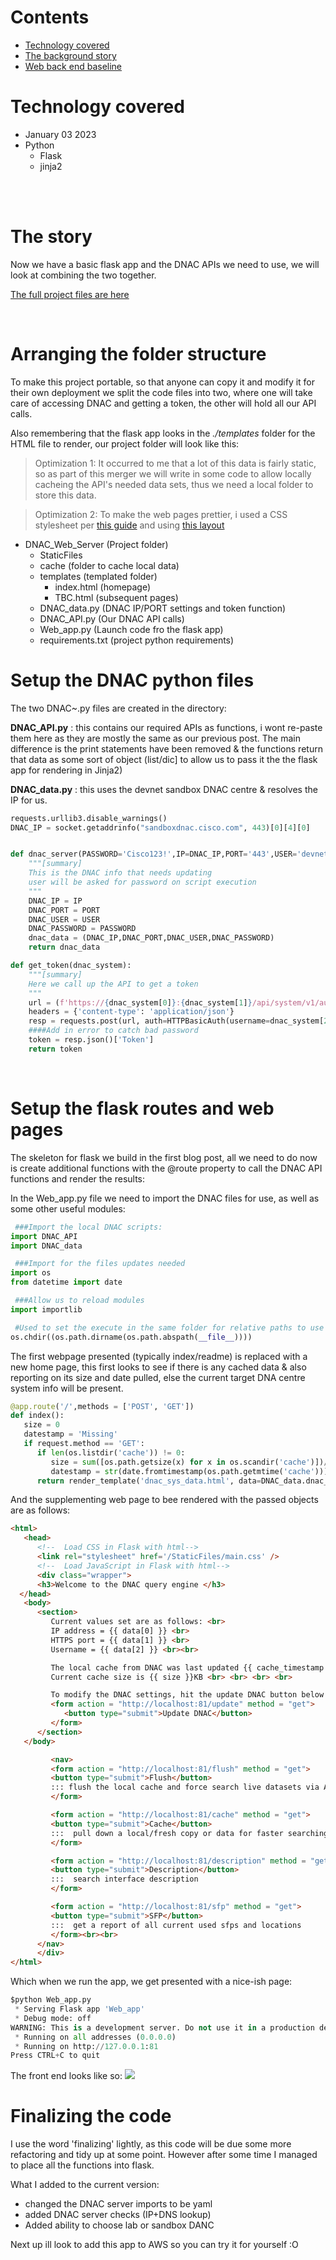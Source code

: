 # Contents
- [Technology covered](#technology-covered-)
- [The background story](#the-background-story-)
- [Web back end baseline](#web-back-end-baseline-)

# Technology covered <a name="technology-covered"></a>
* January 03 2023
* Python
  * Flask
  * jinja2


<br><br>

# The story <a name="the-background-story"></a>

Now we have a basic flask app and the DNAC APIs we need to use, we will look at combining the two together.

[The full project files are here](/Blogger/DNAC_API/DNAC_Web_Server/)

<br>

# Arranging the folder structure

To make this project portable, so that anyone can copy it and modify it for their own deployment we split the code files into two, where one will take care of accessing DNAC and getting a token, the other will hold all our API calls.

Also remembering that the flask app looks in the *./templates* folder for the HTML file to render, our project folder will look like this:

> Optimization 1: It occurred to me that a lot of this data is fairly static, so as part of this merger we will write in some code to allow locally cacheing the API's needed data sets, thus we need a local folder to store this data.

> Optimization 2: To make the web pages prettier, i used a CSS stylesheet per [this guide](https://thinkinfi.com/flask-adding-html-and-css/) and using [this layout](https://colorlib.com/wp/css-layouts/)

- DNAC_Web_Server (Project folder)
  - StaticFiles
  - cache (folder to cache local data)
  - templates (templated folder)
    - index.html (homepage)
    - TBC.html (subsequent pages)
  - DNAC_data.py (DNAC IP/PORT settings and token function)
  - DNAC_API.py (Our DNAC API calls)
  - Web_app.py (Launch code fro the flask app)
  - requirements.txt (project python requirements)

# Setup the DNAC python files

The two DNAC~.py files are created in the directory:

**DNAC_API.py** : this contains our required APIs as functions, i wont re-paste them here as they are mostly the same as our previous post. The main difference is the print statements have been removed & the functions return that data as some sort of object (list/dic] to allow us to pass it the the flask app for rendering in Jinja2)


**DNAC_data.py** : this uses the devnet sandbox DNAC centre & resolves the IP for us.
```python
requests.urllib3.disable_warnings()
DNAC_IP = socket.getaddrinfo("sandboxdnac.cisco.com", 443)[0][4][0]


def dnac_server(PASSWORD='Cisco123!',IP=DNAC_IP,PORT='443',USER='devnetuser'):
    """[summary]
    This is the DNAC info that needs updating
    user will be asked for password on script execution
    """
    DNAC_IP = IP
    DNAC_PORT = PORT
    DNAC_USER = USER
    DNAC_PASSWORD = PASSWORD
    dnac_data = (DNAC_IP,DNAC_PORT,DNAC_USER,DNAC_PASSWORD)
    return dnac_data

def get_token(dnac_system):
    """[summary]
    Here we call up the API to get a token
    """
    url = (f'https://{dnac_system[0]}:{dnac_system[1]}/api/system/v1/auth/token')
    headers = {'content-type': 'application/json'}
    resp = requests.post(url, auth=HTTPBasicAuth(username=dnac_system[2], password=dnac_system[3]), headers=headers,verify=False)
    ####Add in error to catch bad password 
    token = resp.json()['Token']
    return token
```

<br>


# Setup the flask routes and web pages
The skeleton for flask we build in the first blog post, all we need to do now is create additional functions with the @route property to call the DNAC API functions and render the results:

In the Web_app.py file we need to import the DNAC files for use, as well as some other useful modules:
```python
 ###Import the local DNAC scripts:
import DNAC_API
import DNAC_data

 ###Import for the files updates needed
import os
from datetime import date

 ###Allow us to reload modules
import importlib

 #Used to set the execute in the same folder for relative paths to use
os.chdir((os.path.dirname(os.path.abspath(__file__))))
```




The first webpage presented (typically index/readme) is replaced with a new home page, this first looks to see if there is any cached data & also reporting on its size and date pulled, else the current target DNA centre system info will be present.

```python
@app.route('/',methods = ['POST', 'GET'])
def index():
   size = 0
   datestamp = 'Missing'
   if request.method == 'GET':
      if len(os.listdir('cache')) != 0:
         size = sum([os.path.getsize(x) for x in os.scandir('cache')])//1024
         datestamp = str(date.fromtimestamp(os.path.getmtime('cache')))
      return render_template('dnac_sys_data.html', data=DNAC_data.dnac_server(), size=size, cache_timestamp=datestamp)
```

And the supplementing web page to bee rendered with the passed objects are as follows:
```html
<html>
   <head>
      <!--  Load CSS in Flask with html-->
      <link rel="stylesheet" href='/StaticFiles/main.css' />
      <!--  Load JavaScript in Flask with html-->
      <div class="wrapper">
      <h3>Welcome to the DNAC query engine </h3>
  </head>
   <body>
      <section>
         Current values set are as follows: <br>
         IP address = {{ data[0] }} <br>
         HTTPS port = {{ data[1] }} <br>
         Username = {{ data[2] }} <br><br>

         The local cache from DNAC was last updated {{ cache_timestamp }} <br>
         Current cache size is {{ size }}KB <br> <br> <br> <br>

         To modify the DNAC settings, hit the update DNAC button below <br><br>
         <form action = "http://localhost:81/update" method = "get">
            <button type="submit">Update DNAC</button>
         </form>
      </section>
   </body>

         <nav>
         <form action = "http://localhost:81/flush" method = "get">
         <button type="submit">Flush</button>
         ::: flush the local cache and force search live datasets via API calls
         </form>

         <form action = "http://localhost:81/cache" method = "get">
         <button type="submit">Cache</button>
         :::  pull down a local/fresh copy or data for faster searching (2-3 min)
         </form>

         <form action = "http://localhost:81/description" method = "get">
         <button type="submit">Description</button>
         :::  search interface description
         </form>

         <form action = "http://localhost:81/sfp" method = "get">
         <button type="submit">SFP</button>
         :::  get a report of all current used sfps and locations
         </form><br><br>
      </nav>
      </div>
</html>
```

Which when we run the app, we get presented with a nice-ish page:

```python
$python Web_app.py
 * Serving Flask app 'Web_app'
 * Debug mode: off
WARNING: This is a development server. Do not use it in a production deployment. Use a production WSGI server instead.
 * Running on all addresses (0.0.0.0)
 * Running on http://127.0.0.1:81
Press CTRL+C to quit

```
The front end looks like so:
![](images/2023-01-12-22-08-01.png)


# Finalizing the code
I use the word 'finalizing' lightly, as this code will be due some more refactoring and tidy up at some point. However after some time I managed to place all the functions into flask.

What I added to the current version:
- changed the DNAC server imports to be yaml
- added DNAC server checks (IP+DNS lookup)
- Added ability to choose lab or sandbox DANC

Next up ill look to add this app to AWS so you can try it for yourself :O

